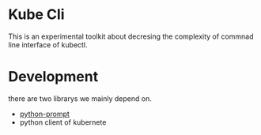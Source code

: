 # Kube Cli

This is an experimental toolkit about decresing the complexity of commnad line interface of kubectl.

# Development

there are two librarys we mainly depend on. 

 - [python-prompt](https://python-prompt-toolkit.readthedocs.io/en/2.0.4/pages/asking_for_input.html#asking-for-input)
 - python client of kubernete